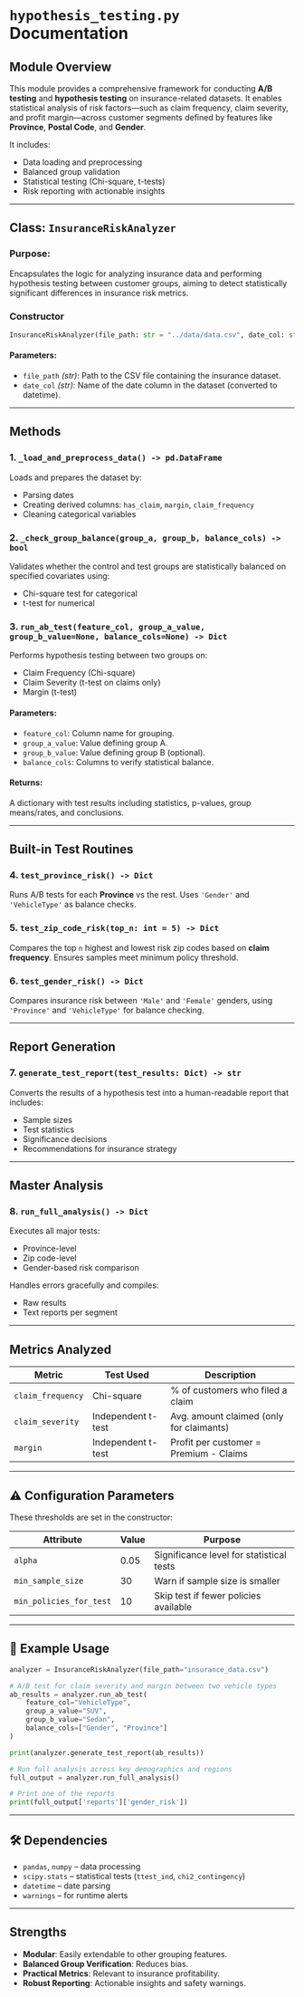 #  `hypothesis_testing.py` Documentation

## Module Overview

This module provides a comprehensive framework for conducting **A/B testing** and **hypothesis testing** on insurance-related datasets. It enables statistical analysis of risk factors—such as claim frequency, claim severity, and profit margin—across customer segments defined by features like **Province**, **Postal Code**, and **Gender**.

It includes:

* Data loading and preprocessing
* Balanced group validation
* Statistical testing (Chi-square, t-tests)
* Risk reporting with actionable insights

---

## Class: `InsuranceRiskAnalyzer`

### Purpose:

Encapsulates the logic for analyzing insurance data and performing hypothesis testing between customer groups, aiming to detect statistically significant differences in insurance risk metrics.

### Constructor

```python
InsuranceRiskAnalyzer(file_path: str = "../data/data.csv", date_col: str = "TransactionMonth")
```

#### Parameters:

* `file_path` *(str)*: Path to the CSV file containing the insurance dataset.
* `date_col` *(str)*: Name of the date column in the dataset (converted to datetime).

---

## Methods

### 1. `_load_and_preprocess_data() -> pd.DataFrame`

Loads and prepares the dataset by:

* Parsing dates
* Creating derived columns: `has_claim`, `margin`, `claim_frequency`
* Cleaning categorical variables

### 2. `_check_group_balance(group_a, group_b, balance_cols) -> bool`

Validates whether the control and test groups are statistically balanced on specified covariates using:

* Chi-square test for categorical
* t-test for numerical

### 3. `run_ab_test(feature_col, group_a_value, group_b_value=None, balance_cols=None) -> Dict`

Performs hypothesis testing between two groups on:

* Claim Frequency (Chi-square)
* Claim Severity (t-test on claims only)
* Margin (t-test)

#### Parameters:

* `feature_col`: Column name for grouping.
* `group_a_value`: Value defining group A.
* `group_b_value`: Value defining group B (optional).
* `balance_cols`: Columns to verify statistical balance.

#### Returns:

A dictionary with test results including statistics, p-values, group means/rates, and conclusions.

---

## Built-in Test Routines

### 4. `test_province_risk() -> Dict`

Runs A/B tests for each **Province** vs the rest. Uses `'Gender'` and `'VehicleType'` as balance checks.

### 5. `test_zip_code_risk(top_n: int = 5) -> Dict`

Compares the top `n` highest and lowest risk zip codes based on **claim frequency**. Ensures samples meet minimum policy threshold.

### 6. `test_gender_risk() -> Dict`

Compares insurance risk between `'Male'` and `'Female'` genders, using `'Province'` and `'VehicleType'` for balance checking.

---

## Report Generation

### 7. `generate_test_report(test_results: Dict) -> str`

Converts the results of a hypothesis test into a human-readable report that includes:

* Sample sizes
* Test statistics
* Significance decisions
* Recommendations for insurance strategy

---

## Master Analysis

### 8. `run_full_analysis() -> Dict`

Executes all major tests:

* Province-level
* Zip code-level
* Gender-based risk comparison

Handles errors gracefully and compiles:

* Raw results
* Text reports per segment

---

## Metrics Analyzed

| Metric            | Test Used          | Description                              |
| ----------------- | ------------------ | ---------------------------------------- |
| `claim_frequency` | Chi-square         | % of customers who filed a claim         |
| `claim_severity`  | Independent t-test | Avg. amount claimed (only for claimants) |
| `margin`          | Independent t-test | Profit per customer = Premium - Claims   |

---

## ⚠️ Configuration Parameters

These thresholds are set in the constructor:

| Attribute               | Value | Purpose                                  |
| ----------------------- | ----- | ---------------------------------------- |
| `alpha`                 | 0.05  | Significance level for statistical tests |
| `min_sample_size`       | 30    | Warn if sample size is smaller           |
| `min_policies_for_test` | 10    | Skip test if fewer policies available    |

---

## 🧪 Example Usage

```python
analyzer = InsuranceRiskAnalyzer(file_path="insurance_data.csv")

# A/B test for claim severity and margin between two vehicle types
ab_results = analyzer.run_ab_test(
    feature_col="VehicleType",
    group_a_value="SUV",
    group_b_value="Sedan",
    balance_cols=["Gender", "Province"]
)

print(analyzer.generate_test_report(ab_results))

# Run full analysis across key demographics and regions
full_output = analyzer.run_full_analysis()

# Print one of the reports
print(full_output['reports']['gender_risk'])
```

---

## 🛠 Dependencies

* `pandas`, `numpy` – data processing
* `scipy.stats` – statistical tests (`ttest_ind`, `chi2_contingency`)
* `datetime` – date parsing
* `warnings` – for runtime alerts

---

## Strengths

* **Modular**: Easily extendable to other grouping features.
* **Balanced Group Verification**: Reduces bias.
* **Practical Metrics**: Relevant to insurance profitability.
* **Robust Reporting**: Actionable insights and safety warnings.